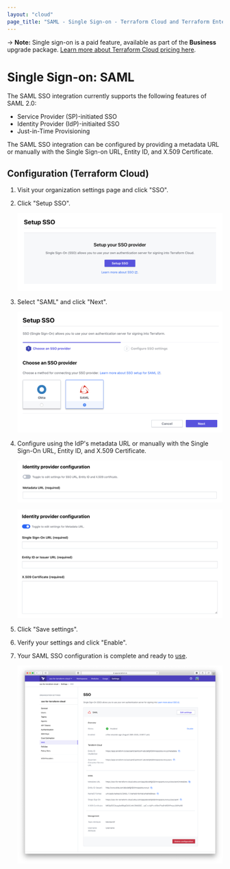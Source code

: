 ```yaml
---
layout: "cloud"
page_title: "SAML - Single Sign-on - Terraform Cloud and Terraform Enterprise"
---
```


-> **Note:** Single sign-on is a paid feature, available as part of the **Business** upgrade package. [Learn more about Terraform Cloud pricing here](https://www.hashicorp.com/products/terraform/pricing/).

# Single Sign-on: SAML

The SAML SSO integration currently supports the following features of SAML 2.0:

- Service Provider (SP)-initiated SSO
- Identity Provider (IdP)-initiaited SSO
- Just-in-Time Provisioning

The SAML SSO integration can be configured by providing a metadata URL or manually with the Single Sign-on URL, Entity ID, and X.509 Certificate.

## Configuration (Terraform Cloud)

1. Visit your organization settings page and click "SSO".

2. Click "Setup SSO".

    ![sso-setup](../images/sso/setup.png)

3. Select "SAML" and click "Next".

    ![sso-wizard-choose-provider-saml](../images/sso/wizard-choose-provider-saml.png)

4. Configure using the IdP's metadata URL or manually with the Single Sign-On URL, Entity ID, and X.509 Certificate.

    ![sso-wizard-configure-settings-metadata](../images/sso/wizard-configure-settings-metadata.png)

    ![sso-wizard-configure-settings-manually](../images/sso/wizard-configure-settings-manually.png)

5. Click "Save settings".

6. Verify your settings and click "Enable".

7. Your SAML SSO configuration is complete and ready to [use](../single-sign-on.html#using-sso).

    ![sso-settings](../images/sso/settings-saml.png)
